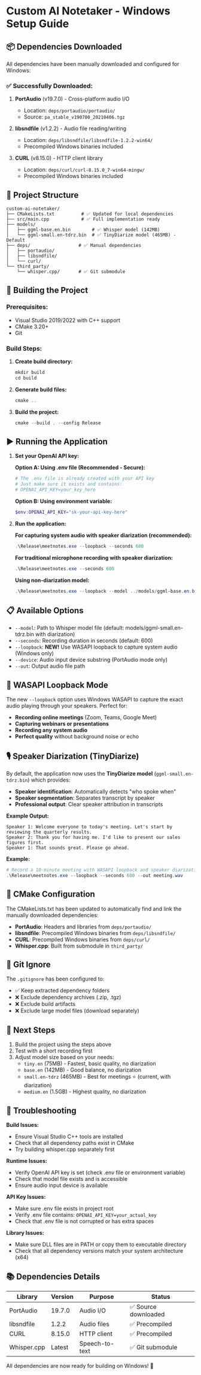 # Custom AI Notetaker - Windows Setup Guide

## 📦 Dependencies Downloaded

All dependencies have been manually downloaded and configured for Windows:

### ✅ Successfully Downloaded:

1. **PortAudio** (v19.7.0) - Cross-platform audio I/O
   - Location: `deps/portaudio/portaudio/`
   - Source: `pa_stable_v190700_20210406.tgz`

2. **libsndfile** (v1.2.2) - Audio file reading/writing
   - Location: `deps/libsndfile/libsndfile-1.2.2-win64/`
   - Precompiled Windows binaries included

3. **CURL** (v8.15.0) - HTTP client library
   - Location: `deps/curl/curl-8.15.0_7-win64-mingw/`
   - Precompiled Windows binaries included

## 🔧 Project Structure

```
custom-ai-notetaker/
├── CMakeLists.txt          # ✅ Updated for local dependencies
├── src/main.cpp            # ✅ Full implementation ready
├── models/
│   ├── ggml-base.en.bin        # ✅ Whisper model (142MB)
│   └── ggml-small.en-tdrz.bin  # ✅ TinyDiarize model (465MB) - Default
├── deps/                  # ✅ Manual dependencies
│   ├── portaudio/
│   ├── libsndfile/
│   └── curl/
└── third_party/
    └── whisper.cpp/       # ✅ Git submodule
```

## 🚀 Building the Project

### Prerequisites:
- Visual Studio 2019/2022 with C++ support
- CMake 3.20+
- Git

### Build Steps:

1. **Create build directory:**
   ```powershell
   mkdir build
   cd build
   ```

2. **Generate build files:**
   ```powershell
   cmake ..
   ```

3. **Build the project:**
   ```powershell
   cmake --build . --config Release
   ```

## ▶️ Running the Application

1. **Set your OpenAI API key:**

   **Option A: Using .env file (Recommended - Secure):**
   ```powershell
   # The .env file is already created with your API key
   # Just make sure it exists and contains:
   # OPENAI_API_KEY=your_key_here
   ```
   
   **Option B: Using environment variable:**
   ```powershell
   $env:OPENAI_API_KEY="sk-your-api-key-here"
   ```

2. **Run the application:**

   **For capturing system audio with speaker diarization (recommended):**
   ```powershell
   .\Release\meetnotes.exe --loopback --seconds 600
   ```
   
   **For traditional microphone recording with speaker diarization:**
   ```powershell
   .\Release\meetnotes.exe --seconds 600
   ```
   
   **Using non-diarization model:**
   ```powershell
   .\Release\meetnotes.exe --loopback --model ../models/ggml-base.en.bin --seconds 600
   ```

## 📋 Available Options

- `--model`: Path to Whisper model file (default: models/ggml-small.en-tdrz.bin with diarization)
- `--seconds`: Recording duration in seconds (default: 600)
- `--loopback`: **NEW!** Use WASAPI loopback to capture system audio (Windows only)
- `--device`: Audio input device substring (PortAudio mode only)
- `--out`: Output audio file path

## 🎤 **WASAPI Loopback Mode**

The new `--loopback` option uses Windows WASAPI to capture the exact audio playing through your speakers. Perfect for:

- **Recording online meetings** (Zoom, Teams, Google Meet)
- **Capturing webinars or presentations**
- **Recording any system audio**
- **Perfect quality** without background noise or echo

## 🎙️ **Speaker Diarization (TinyDiarize)**

By default, the application now uses the **TinyDiarize model** (`ggml-small.en-tdrz.bin`) which provides:

- **Speaker identification**: Automatically detects "who spoke when"
- **Speaker segmentation**: Separates transcript by speaker
- **Professional output**: Clear speaker attribution in transcripts

**Example Output:**
```
Speaker 1: Welcome everyone to today's meeting. Let's start by reviewing the quarterly results.
Speaker 2: Thank you for having me. I'd like to present our sales figures first.
Speaker 1: That sounds great. Please go ahead.
```

**Example:**
```powershell
# Record a 10-minute meeting with WASAPI loopback and speaker diarization
.\Release\meetnotes.exe --loopback --seconds 600 --out meeting.wav
```

## 🔧 CMake Configuration

The CMakeLists.txt has been updated to automatically find and link the manually downloaded dependencies:

- **PortAudio**: Headers and libraries from `deps/portaudio/`
- **libsndfile**: Precompiled Windows binaries from `deps/libsndfile/`
- **CURL**: Precompiled Windows binaries from `deps/curl/`
- **Whisper.cpp**: Built from submodule in `third_party/`

## 🧹 Git Ignore

The `.gitignore` has been configured to:
- ✅ Keep extracted dependency folders
- ❌ Exclude dependency archives (.zip, .tgz)
- ❌ Exclude build artifacts
- ❌ Exclude large model files (download separately)

## 🎯 Next Steps

1. Build the project using the steps above
2. Test with a short recording first
3. Adjust model size based on your needs:
   - `tiny.en` (75MB) - Fastest, basic quality, no diarization
   - `base.en` (142MB) - Good balance, no diarization  
   - `small.en-tdrz` (465MB) - Best for meetings ⭐ (current, with diarization)
   - `medium.en` (1.5GB) - Highest quality, no diarization

## 🐛 Troubleshooting

**Build Issues:**
- Ensure Visual Studio C++ tools are installed
- Check that all dependency paths exist in CMake
- Try building whisper.cpp separately first

**Runtime Issues:**
- Verify OpenAI API key is set (check .env file or environment variable)
- Check that model file exists and is accessible
- Ensure audio input device is available

**API Key Issues:**
- Make sure .env file exists in project root
- Verify .env file contains: `OPENAI_API_KEY=your_actual_key`
- Check that .env file is not corrupted or has extra spaces

**Library Issues:**
- Make sure DLL files are in PATH or copy them to executable directory
- Check that all dependency versions match your system architecture (x64)

## 📚 Dependencies Details

| Library | Version | Purpose | Status |
|---------|---------|---------|---------|
| PortAudio | 19.7.0 | Audio I/O | ✅ Source downloaded |
| libsndfile | 1.2.2 | Audio files | ✅ Precompiled |
| CURL | 8.15.0 | HTTP client | ✅ Precompiled |
| Whisper.cpp | Latest | Speech-to-text | ✅ Git submodule |

All dependencies are now ready for building on Windows! 🎉
